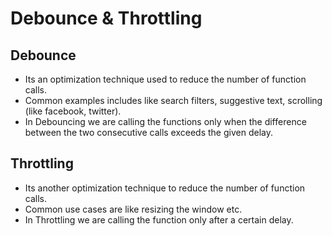 # Debounce & Throttling

## Debounce

- Its an optimization technique used to reduce the number of function calls.
- Common examples includes like search filters, suggestive text, scrolling (like facebook, twitter).
- In Debouncing we are calling the functions only when the difference between the two consecutive calls exceeds the given delay.

## Throttling

- Its another optimization technique to reduce the number of function calls.
- Common use cases are like resizing the window etc.
- In Throttling we are calling the function only after a certain delay.
